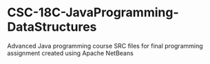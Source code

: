 # CSC-18C-JavaProgramming-DataStructures
Advanced Java programming course SRC files for final programming assignment created using Apache NetBeans

